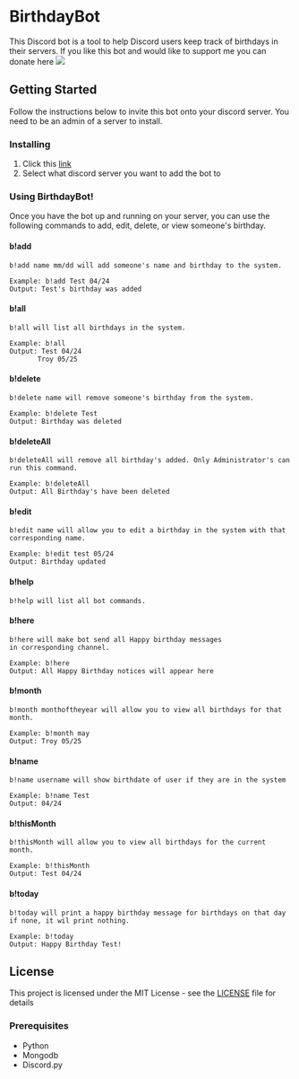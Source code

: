# BirthdayBot
This Discord bot is a tool to help Discord users keep track of birthdays in their servers. If you like this bot and would like to support me you can
donate here
[![](https://www.paypalobjects.com/en_US/i/btn/btn_donateCC_LG.gif)](https://www.paypal.com/cgi-bin/webscr?cmd=_donations&business=FV3CH35QBDSAJ&currency_code=USD&source=url)

## Getting Started
Follow the instructions below to invite this bot onto your discord server. 
You need to be an admin of a server to install. 

### Installing
1. Click this [link](https://discord.com/api/oauth2/authorize?client_id=701412155853111317&permissions=8&scope=bot)
2. Select what discord server you want to add the bot to

### Using BirthdayBot!

Once you have the bot up and running on your server, you can use the following commands to add, edit, delete, or view someone's birthday.

#### b!add
 ```
 b!add name mm/dd will add someone's name and birthday to the system.

Example: b!add Test 04/24
Output: Test's birthday was added
```

#### b!all
 ```
 b!all will list all birthdays in the system.

Example: b!all
Output: Test 04/24
        Troy 05/25
```

#### b!delete
 ```
 b!delete name will remove someone's birthday from the system.

Example: b!delete Test
Output: Birthday was deleted
```

#### b!deleteAll
 ```
 b!deleteAll will remove all birthday's added. Only Administrator's can run this command.

Example: b!deleteAll
Output: All Birthday's have been deleted
```

#### b!edit
 ```
b!edit name will allow you to edit a birthday in the system with that corresponding name.

Example: b!edit test 05/24
Output: Birthday updated
```

#### b!help
 ```
 b!help will list all bot commands.
```

#### b!here
 ```
 b!here will make bot send all Happy birthday messages
 in corresponding channel.

Example: b!here
Output: All Happy Birthday notices will appear here
```

#### b!month
 ```
b!month monthoftheyear will allow you to view all birthdays for that month.

Example: b!month may 
Output: Troy 05/25
```

#### b!name
 ```
 b!name username will show birthdate of user if they are in the system

Example: b!name Test
Output: 04/24
```

#### b!thisMonth
 ```
b!thisMonth will allow you to view all birthdays for the current month.

Example: b!thisMonth
Output: Test 04/24
```

#### b!today
 ```
 b!today will print a happy birthday message for birthdays on that day if none, it wil print nothing.

Example: b!today 
Output: Happy Birthday Test!
```

## License

This project is licensed under the MIT License - see the [LICENSE](LICENSE) file for details

### Prerequisites

* Python
* Mongodb
* Discord.py 
